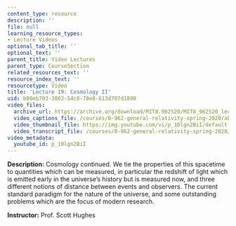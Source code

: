 ```yaml
---
content_type: resource
description: ''
file: null
learning_resource_types:
- Lecture Videos
optional_tab_title: ''
optional_text: ''
parent_title: Video Lectures
parent_type: CourseSection
related_resources_text: ''
resource_index_text: ''
resourcetype: Video
title: 'Lecture 19: Cosmology II'
uid: b80eb703-3802-54c8-78e8-613d707d1890
video_files:
  archive_url: https://archive.org/download/MIT8.962S20/MIT8_962S20_lec19_300k.mp4
  video_captions_file: /courses/8-962-general-relativity-spring-2020/ab3e6bd9b1755d02ac64e6d2c76337e2_p_10lgn2BiI.vtt
  video_thumbnail_file: https://img.youtube.com/vi/p_10lgn2BiI/default.jpg
  video_transcript_file: /courses/8-962-general-relativity-spring-2020/7d554b8ced54e6d434f1c4acdbadf2a3_p_10lgn2BiI.pdf
video_metadata:
  youtube_id: p_10lgn2BiI
---
```


**Description:** Cosmology continued. We tie the properties of this spacetime to quantities which can be measured, in particular the redshift of light which is emitted early in the universe’s history but is measured now, and three different notions of distance between events and observers. The current standard paradigm for the nature of the universe, and some outstanding problems which are the focus of modern research.

**Instructor:** Prof. Scott Hughes